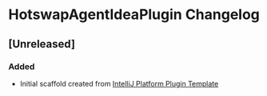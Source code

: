 <!-- Keep a Changelog guide -> https://keepachangelog.com -->

# HotswapAgentIdeaPlugin Changelog

## [Unreleased]
### Added
- Initial scaffold created from [IntelliJ Platform Plugin Template](https://github.com/JetBrains/intellij-platform-plugin-template)
